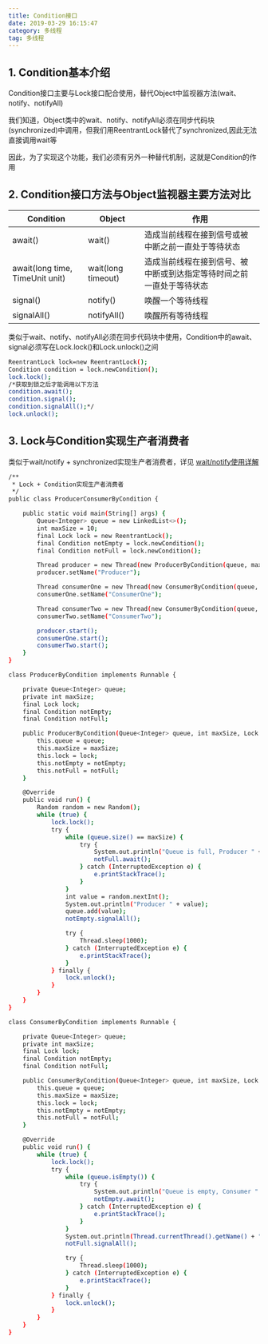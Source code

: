 ```yaml
---
title: Condition接口
date: 2019-03-29 16:15:47
category: 多线程
tag: 多线程
---
```


## 1. Condition基本介绍

Condition接口主要与Lock接口配合使用，替代Object中监视器方法(wait、notify、notifyAll)

我们知道，Object类中的wait、notify、notifyAll必须在同步代码块(synchronized)中调用，但我们用ReentrantLock替代了synchronized,因此无法直接调用wait等

因此，为了实现这个功能，我们必须有另外一种替代机制，这就是Condition的作用

## 2. Condition接口方法与Object监视器主要方法对比

Condition|Object|作用
-|-|-
await()|wait()|造成当前线程在接到信号或被中断之前一直处于等待状态
await(long time, TimeUnit unit)|wait(long timeout)|造成当前线程在接到信号、被中断或到达指定等待时间之前一直处于等待状态
signal()|notify()|唤醒一个等待线程
signalAll()|notifyAll()|唤醒所有等待线程

类似于wait、notify、notifyAll必须在同步代码块中使用，Condition中的await、signal必须写在Lock.lock()和Lock.unlock()之间

``` bash
ReentrantLock lock=new ReentrantLock();
Condition condition = lock.newCondition();
lock.lock();
/*获取到锁之后才能调用以下方法
condition.await();
condition.signal();
condition.signalAll();*/
lock.unlock();
```

## 3. Lock与Condition实现生产者消费者

类似于wait/notify + synchronized实现生产者消费者，详见 [wait/notify使用详解](https://sjshenjian.github.io/2019/03/19/wait-notify%E4%BD%BF%E7%94%A8%E8%AF%A6%E8%A7%A3/)

``` bash
/**
 * Lock + Condition实现生产者消费者
 */
public class ProducerConsumerByCondition {

    public static void main(String[] args) {
        Queue<Integer> queue = new LinkedList<>();
        int maxSize = 10;
        final Lock lock = new ReentrantLock();
        final Condition notEmpty = lock.newCondition();
        final Condition notFull = lock.newCondition();

        Thread producer = new Thread(new ProducerByCondition(queue, maxSize, lock, notEmpty, notFull));
        producer.setName("Producer");

        Thread consumerOne = new Thread(new ConsumerByCondition(queue, maxSize, lock, notEmpty, notFull));
        consumerOne.setName("ConsumerOne");

        Thread consumerTwo = new Thread(new ConsumerByCondition(queue, maxSize, lock, notEmpty, notFull));
        consumerTwo.setName("ConsumerTwo");

        producer.start();
        consumerOne.start();
        consumerTwo.start();
    }
}

class ProducerByCondition implements Runnable {

    private Queue<Integer> queue;
    private int maxSize;
    final Lock lock;
    final Condition notEmpty;
    final Condition notFull;

    public ProducerByCondition(Queue<Integer> queue, int maxSize, Lock lock, Condition notEmpty, Condition notFull) {
        this.queue = queue;
        this.maxSize = maxSize;
        this.lock = lock;
        this.notEmpty = notEmpty;
        this.notFull = notFull;
    }

    @Override
    public void run() {
        Random random = new Random();
        while (true) {
            lock.lock();
            try {
                while (queue.size() == maxSize) {
                    try {
                        System.out.println("Queue is full, Producer " + Thread.currentThread().getName() + " waiting");
                        notFull.await();
                    } catch (InterruptedException e) {
                        e.printStackTrace();
                    }
                }
                int value = random.nextInt();
                System.out.println("Producer " + value);
                queue.add(value);
                notEmpty.signalAll();

                try {
                    Thread.sleep(1000);
                } catch (InterruptedException e) {
                    e.printStackTrace();
                }
            } finally {
                lock.unlock();
            }
        }
    }
}

class ConsumerByCondition implements Runnable {

    private Queue<Integer> queue;
    private int maxSize;
    final Lock lock;
    final Condition notEmpty;
    final Condition notFull;

    public ConsumerByCondition(Queue<Integer> queue, int maxSize, Lock lock, Condition notEmpty, Condition notFull) {
        this.queue = queue;
        this.maxSize = maxSize;
        this.lock = lock;
        this.notEmpty = notEmpty;
        this.notFull = notFull;
    }

    @Override
    public void run() {
        while (true) {
            lock.lock();
            try {
                while (queue.isEmpty()) {
                    try {
                        System.out.println("Queue is empty, Consumer " + Thread.currentThread().getName() + " waiting");
                        notEmpty.await();
                    } catch (InterruptedException e) {
                        e.printStackTrace();
                    }
                }
                System.out.println(Thread.currentThread().getName() + " consume " + queue.remove());
                notFull.signalAll();

                try {
                    Thread.sleep(1000);
                } catch (InterruptedException e) {
                    e.printStackTrace();
                }
            } finally {
                lock.unlock();
            }
        }
    }
}
```

